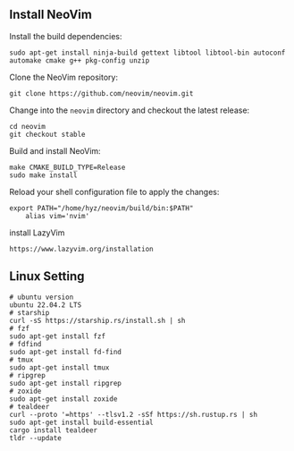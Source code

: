 
## Install NeoVim
Install the build dependencies:
```shell
sudo apt-get install ninja-build gettext libtool libtool-bin autoconf automake cmake g++ pkg-config unzip
```

Clone the NeoVim repository:
```shell
git clone https://github.com/neovim/neovim.git
```

Change into the `neovim` directory and checkout the latest release:
```shell
cd neovim
git checkout stable
```

Build and install NeoVim:
```shell
make CMAKE_BUILD_TYPE=Release 
sudo make install
```

Reload your shell configuration file to apply the changes:
```shell
export PATH="/home/hyz/neovim/build/bin:$PATH"
	alias vim='nvim'
```

install LazyVim
```shell
https://www.lazyvim.org/installation
```

## Linux Setting
```shell
# ubuntu version
ubuntu 22.04.2 LTS
# starship
curl -sS https://starship.rs/install.sh | sh
# fzf
sudo apt-get install fzf
# fdfind
sudo apt-get install fd-find
# tmux
sudo apt-get install tmux
# ripgrep
sudo apt-get install ripgrep
# zoxide
sudo apt-get install zoxide
# tealdeer
curl --proto '=https' --tlsv1.2 -sSf https://sh.rustup.rs | sh
sudo apt-get install build-essential
cargo install tealdeer
tldr --update
```
